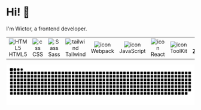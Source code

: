 # Hi! 👋  
I'm Wictor, a frontend developer.

<table>
  <tr>
      <td align="center"  width="96">
        <img src="https://skillicons.dev/icons?i=html" width="65" height="65" alt="HTML5" />
      <br>HTML5
    </td>
      <td align="center" width="130">
        <img src="https://skillicons.dev/icons?i=css" width="65" height="65" alt="css" />
      <br>CSS
    </td>
      <td align="center" width="96">
        <img src="https://skillicons.dev/icons?i=sass" width="65" height="65" alt="Sass" />
      <br>Sass
    </td>
      <td align="center" width="96">
        <img src="https://skillicons.dev/icons?i=tailwind" width="65" height="65" alt="tailwind" />
      <br>Tailwind
    </td>
      <td align="center" width="96">
        <img src="https://techstack-generator.vercel.app/webpack-icon.svg" alt="icon" width="65" height="65" />
      <br>Webpack
    </td>
      <td align="center" width="96">
        <img src="https://techstack-generator.vercel.app/js-icon.svg" alt="icon" width="65" height="65" />
      <br>JavaScript
    </td>
    <td align="center" width="96">
        <img src="https://techstack-generator.vercel.app/react-icon.svg" alt="icon" width="65" height="65" />
      <br>React
    </td>
    <td align="center" width="96"><img src="https://cdn.jsdelivr.net/gh/devicons/devicon/icons/redux/redux-original.svg" alt="icon" width="65" height="65" /> <br>ToolKit</td>
    <th align="center" width="96"><img src="https://img.shields.io/badge/Zustand-00BFFF?style=for-the-badge&logo=zustand&logoColor=white" alt="icon" width="65" height="65" /> <br>Zustand</th>
    <th align="center" width="96"><img src="https://cdn.jsdelivr.net/gh/devicons/devicon/icons/nextjs/nextjs-original.svg" alt="icon" width="120" height="120" /> <br>Next</th>
      <td align="center" width="96">
        <img src="https://skillicons.dev/icons?i=graphql" width="48" height="48" alt="MySQL" />
      <br>GraphQL
    </td>
  </tr>
</table>

<div align="center"> 
<picture >
  <source
    media="(prefers-color-scheme: dark)"
    srcset="https://raw.githubusercontent.com/platane/snk/output/github-contribution-grid-snake-dark.svg"
  />
  <source
    media="(prefers-color-scheme: light)"
    srcset="https://raw.githubusercontent.com/platane/snk/output/github-contribution-grid-snake.svg"
  />
  <img
    alt="github contribution grid snake animation"
    src="https://raw.githubusercontent.com/platane/snk/output/github-contribution-grid-snake.svg"
  />
</picture>
</div>
